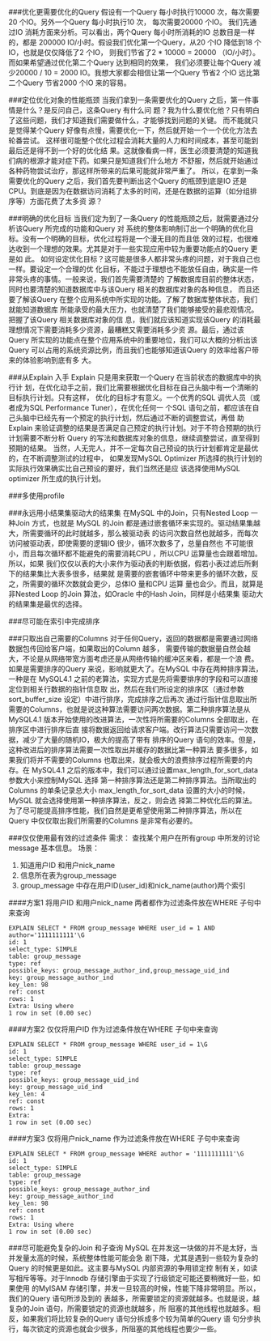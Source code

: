 ###优化更需要优化的Query
假设有一个Query 每小时执行10000 次，每次需要20 个IO。另外一个Query 每小时执行10 次，
每次需要20000 个IO。
我们先通过IO 消耗方面来分析。可以看出，两个Query 每小时所消耗的IO 总数目是一样的，都是
200000 IO/小时。假设我们优化第一个Query，从20 个IO 降低到18 个IO，也就是仅仅降低了2 个IO，
则我们节省了2 * 10000 = 20000 （IO/小时）。而如果希望通过优化第二个Query 达到相同的效果，
我们必须要让每个Query 减少20000 / 10 = 2000 IO。我想大家都会相信让第一个Query 节省2 个IO
远比第二个Query 节省2000 个IO 来的容易。

###定位优化对象的性能瓶颈
当我们拿到一条需要优化的Query 之后，第一件事情是什么？是反问自己，这条Query 有什么问
题？我为什么要优化他？只有明白了这些问题，我们才知道我们需要做什么，才能够找到问题的关键。
而不能就只是觉得某个Query 好像有点慢，需要优化一下，然后就开始一个一个优化方法去轮番尝试。
这样很可能整个优化过程会消耗大量的人力和时间成本，甚至可能到最后还是得不到一个好的优化结
果。这就像看病一样，医生必须要清楚的知道我们病的根源才能对症下药。如果只是知道我们什么地方
不舒服，然后就开始通过各种药物尝试治疗，那这样所带来的后果可能就非常严重了。
所以，在拿到一条需要优化的Query 之后，我们首先要判断出这个Query 的瓶颈到底是IO 还是
CPU。到底是因为在数据访问消耗了太多的时间，还是在数据的运算（如分组排序等）方面花费了太多资
源？

###明确的优化目标
当我们定为到了一条Query 的性能瓶颈之后，就需要通过分析该Query 所完成的功能和Query 对
系统的整体影响制订出一个明确的优化目标。没有一个明确的目标，优化过程将是一个漫无目的而且低
效的过程，也很难达收到一个理想的效果。尤其是对于一些实现应用中较为重要功能点的Query 更是如
此。
如何设定优化目标？这可能是很多人都非常头疼的问题，对于我自己也一样。要设定一个合理的优
化目标，不能过于理想也不能放任自由，确实是一件非常头疼的事情。一般来说，我们首先需要清楚的
了解数据库目前的整体状态，同时也要清楚的知道数据库中与该Query 相关的数据库对象的各种信息，
而且还要了解该Query 在整个应用系统中所实现的功能。了解了数据库整体状态，我们就能知道数据库
所能承受的最大压力，也就清楚了我们能够接受的最悲观情况。把握了该Query 相关数据库对象的信
息，我们就应该知道实现该Query 的消耗最理想情况下需要消耗多少资源，最糟糕又需要消耗多少资
源。最后，通过该Query 所实现的功能点在整个应用系统中的重要地位，我们可以大概的分析出该
Query 可以占用的系统资源比例，而且我们也能够知道该Query 的效率给客户带来的体验影响到底有多
大。

###从Explain 入手
Explain 只是用来获取一个Query 在当前状态的数据库中的执行计
划，在优化动手之前，我们比需要根据优化目标在自己头脑中有一个清晰的目标执行计划。只有这样，
优化的目标才有意义。一个优秀的SQL 调优人员（或者成为SQL Performance Tuner），在优化任何一
个SQL 语句之前，都应该在自己头脑中已经先有一个预定的执行计划，然后通过不断的调整尝试，再借
助Explain 来验证调整的结果是否满足自己预定的执行计划。对于不符合预期的执行计划需要不断分析
Query 的写法和数据库对象的信息，继续调整尝试，直至得到预期的结果。
当然，人无完人，并不一定每次自己预设的执行计划都肯定是最优的，在不断调整测试的过程中，
如果发现MySQL Optimizer 所选择的执行计划的实际执行效果确实比自己预设的要好，我们当然还是应
该选择使用MySQL optimizer 所生成的执行计划。

###多使用profile

###永远用小结果集驱动大的结果集
在MySQL 中的Join，只有Nested Loop 一种Join 方式，也就是
MySQL 的Join 都是通过嵌套循环来实现的。驱动结果集越大，所需要循环的此时就越多，那么被驱动表
的访问次数自然也就越多，而每次访问被驱动表，即使需要的逻辑IO 很少，循环次数多了，总量自然也
不可能很小，而且每次循环都不能避免的需要消耗CPU ，所以CPU 运算量也会跟着增加。所以，如果
我们仅仅以表的大小来作为驱动表的判断依据，假若小表过滤后所剩下的结果集比大表多很多，结果就
是需要的嵌套循环中带来更多的循环次数，反之，所需要的循环次数就会更少，总体IO 量和CPU 运算
量也会少。而且，就算是非Nested Loop 的Join 算法，如Oracle 中的Hash Join，同样是小结果集
驱动大的结果集是最优的选择。

###尽可能在索引中完成排序

###只取出自己需要的Columns
对于任何Query，返回的数据都是需要通过网络数据包传回给客户端，如果取出的Column 越多，
需要传输的数据量自然会越大，不论是从网络带宽方面考虑还是从网络传输的缓冲区来看，都是一个浪
费。
如果是需要排序的Query 来说，影响就更大了。在MySQL 中存在两种排序算法，一种是在
MySQL4.1 之前的老算法，实现方式是先将需要排序的字段和可以直接定位到相关行数据的指针信息取
出，然后在我们所设定的排序区（通过参数sort_buffer_size 设定）中进行排序，完成排序之后再次
通过行指针信息取出所需要的Columns，也就是说这种算法需要访问两次数据。第二种排序算法是从
MySQL4.1 版本开始使用的改进算法，一次性将所需要的Columns 全部取出，在排序区中进行排序后直
接将数据返回给请求客户端。改行算法只需要访问一次数据，减少了大量的随机IO，极大的提高了带有
排序的Query 语句的效率。但是，这种改进后的排序算法需要一次性取出并缓存的数据比第一种算法
要多很多，如果我们将并不需要的Columns 也取出来，就会极大的浪费排序过程所需要的内存。在
MySQL4.1 之后的版本中，我们可以通过设置max_length_for_sort_data 参数大小来控制MySQL 选择
第一种排序算法还是第二种排序算法。当所取出的Columns 的单条记录总大小
max_length_for_sort_data 设置的大小的时候，MySQL 就会选择使用第一种排序算法，反之，则会选
择第二种优化后的算法。为了尽可能提高排序性能，我们自然是更希望使用第二种排序算法，所以在
Query 中仅仅取出我们所需要的Columns 是非常有必要的。

###仅仅使用最有效的过滤条件
需求： 查找某个用户在所有group 中所发的讨论message 基本信息。
场景： 
1. 知道用户ID 和用户nick_name
2. 信息所在表为group_message
3. group_message 中存在用户ID(user_id)和nick_name(author)两个索引

####方案1 将用户ID 和用户nick_name 两者都作为过滤条件放在WHERE 子句中来查询
```
EXPLAIN SELECT * FROM group_message WHERE user_id = 1 AND author='1111111111'\G
id: 1
select_type: SIMPLE
table: group_message
type: ref
possible_keys: group_message_author_ind,group_message_uid_ind
key: group_message_author_ind
key_len: 98
ref: const
rows: 1
Extra: Using where
1 row in set (0.00 sec)
```
####方案2 仅仅将用户ID 作为过滤条件放在WHERE 子句中来查询
```
EXPLAIN SELECT * FROM group_message WHERE user_id = 1\G
id: 1
select_type: SIMPLE
table: group_message
type: ref
possible_keys: group_message_uid_ind
key: group_message_uid_ind
key_len: 4
ref: const
rows: 1
Extra:
1 row in set (0.00 sec)
```
####方案3 仅将用户nick_name 作为过滤条件放在WHERE 子句中来查询
```
EXPLAIN SELECT * FROM group_message WHERE author = '1111111111'\G
id: 1
select_type: SIMPLE
table: group_message
type: ref
possible_keys: group_message_author_ind
key: group_message_author_ind
key_len: 98
ref: const
rows: 1
Extra: Using where
1 row in set (0.00 sec)
```

###尽可能避免复杂的Join 和子查询
MySQL 在并发这一块做的并不是太好，当并发量太高的时候，系统整体性能可能会急
剧下降，尤其是遇到一些较为复杂的Query 的时候更是如此。这主要与MySQL 内部资源的争用锁定控
制有关，如读写相斥等等。对于Innodb 存储引擎由于实现了行级锁定可能还要稍微好一些，如果使用
的MyISAM 存储引擎，并发一旦较高的时候，性能下降非常明显。所以，我们的Query 语句所涉及到的
表越多，所需要锁定的资源就越多。也就是说，越复杂的Join 语句，所需要锁定的资源也就越多，所
阻塞的其他线程也就越多。相反，如果我们将比较复杂的Query 语句分拆成多个较为简单的Query 语
句分步执行，每次锁定的资源也就会少很多，所阻塞的其他线程也要少一些。
